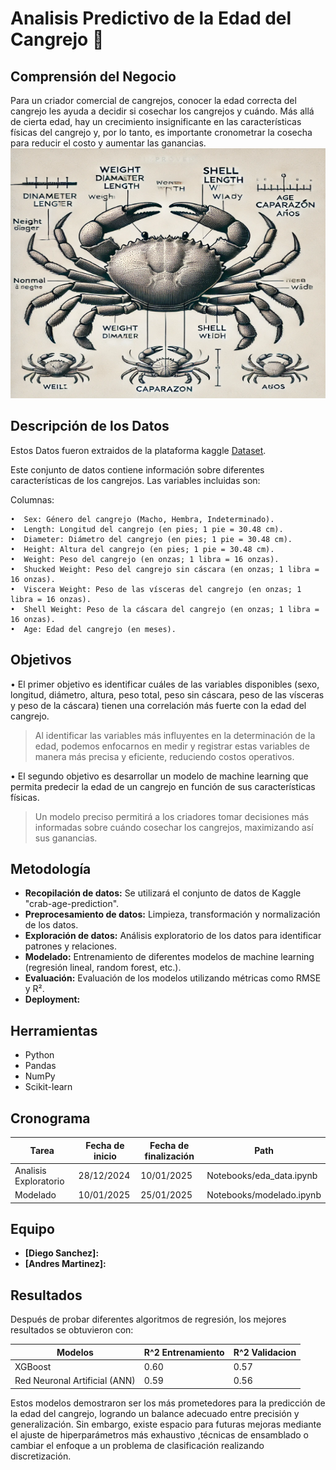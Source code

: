 # Analisis Predictivo de la Edad del Cangrejo 🦀

## Comprensión del Negocio

Para un criador comercial de cangrejos, conocer la edad correcta del cangrejo les ayuda a decidir si cosechar los cangrejos y cuándo. Más allá de cierta edad, hay un crecimiento insignificante en las características físicas del cangrejo y, por lo tanto, es importante cronometrar la cosecha para reducir el costo y aumentar las ganancias.
<img src="Docs/images/crab.png" alt="imagen de crab" width="600" height="400" />

## Descripción de los Datos

Estos Datos fueron extraidos de la plataforma kaggle [Dataset](https://www.kaggle.com/code/umutcindiloglu/crab-age-prediction).

Este conjunto de datos contiene información sobre diferentes características de los cangrejos. Las variables incluidas son:

Columnas:

    •  Sex: Género del cangrejo (Macho, Hembra, Indeterminado).
    •  Length: Longitud del cangrejo (en pies; 1 pie = 30.48 cm).
    •  Diameter: Diámetro del cangrejo (en pies; 1 pie = 30.48 cm).
    •  Height: Altura del cangrejo (en pies; 1 pie = 30.48 cm).
    •  Weight: Peso del cangrejo (en onzas; 1 libra = 16 onzas).
    •  Shucked Weight: Peso del cangrejo sin cáscara (en onzas; 1 libra = 16 onzas).
    •  Viscera Weight: Peso de las vísceras del cangrejo (en onzas; 1 libra = 16 onzas).
    •  Shell Weight: Peso de la cáscara del cangrejo (en onzas; 1 libra = 16 onzas).
    •  Age: Edad del cangrejo (en meses).

## Objetivos

   • El primer objetivo es identificar cuáles de las variables disponibles (sexo, longitud, diámetro, altura, peso total, peso sin cáscara, peso de las vísceras y peso de la cáscara) tienen una correlación más fuerte con la edad del cangrejo.

   > Al identificar las variables más influyentes en la determinación de la edad, podemos enfocarnos en medir y registrar estas variables de manera más precisa y eficiente, reduciendo costos operativos.

   • El segundo objetivo es desarrollar un modelo de machine learning que permita predecir la edad de un cangrejo en función de sus características físicas.

   > Un modelo preciso permitirá a los criadores tomar decisiones más informadas sobre cuándo cosechar los cangrejos, maximizando así sus ganancias.

## Metodología

* **Recopilación de datos:** Se utilizará el conjunto de datos de Kaggle "crab-age-prediction".
* **Preprocesamiento de datos:** Limpieza, transformación y normalización de los datos.
* **Exploración de datos:** Análisis exploratorio de los datos para identificar patrones y relaciones.
* **Modelado:** Entrenamiento de diferentes modelos de machine learning (regresión lineal, random forest, etc.).
* **Evaluación:** Evaluación de los modelos utilizando métricas como RMSE y R².
* **Deployment:**

## Herramientas

* Python
* Pandas
* NumPy
* Scikit-learn

## Cronograma

| Tarea | Fecha de inicio | Fecha de finalización | Path|
|-------|-----------------|-----------------------|-----|
| Analisis Exploratorio   | 28/12/2024 | 10/01/2025|Notebooks/eda_data.ipynb|
| Modelado| 10/01/2025 | 25/01/2025 | Notebooks/modelado.ipynb|

## Equipo

* **[Diego Sanchez]:**
* **[Andres Martinez]:**

## Resultados

Después de probar diferentes algoritmos de regresión, los mejores resultados se obtuvieron con:


| Modelos | R^2 Entrenamiento | R^2 Validacion |
|-------|-----------------|-----------------------|
| XGBoost  | 0.60 | 0.57|
| Red Neuronal Artificial (ANN)| 0.59 | 0.56 |
    

Estos modelos demostraron ser los más prometedores para la predicción de la edad del cangrejo, logrando un balance adecuado entre precisión y generalización. Sin embargo, existe espacio para futuras mejoras mediante el ajuste de hiperparámetros más exhaustivo ,técnicas de ensamblado o cambiar el enfoque a un problema de clasificación realizando discretización.
